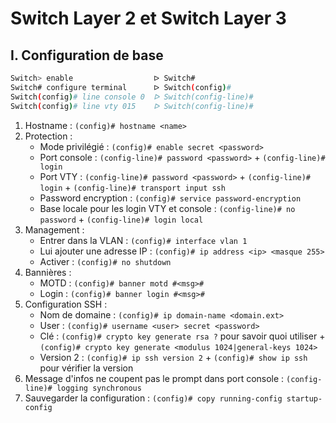 # Switch Layer 2 et Switch Layer 3

## I. Configuration de base

```bash
Switch> enable                  ᐅ Switch# 
Switch# configure terminal      ᐅ Switch(config)# 
Switch(config)# line console 0  ᐅ Switch(config-line)#
Switch(config)# line vty 015    ᐅ Switch(config-line)#
```

1. Hostname : `(config)# hostname <name>`
2. Protection :
    - Mode privilégié : `(config)# enable secret <password>`
    - Port console : `(config-line)# password <password>` + `(config-line)# login`
    - Port VTY : `(config-line)# password <password>` + `(config-line)# login` + `(config-line)# transport input ssh`
    - Password encryption : `(config)# service password-encryption`
    - Base locale pour les login VTY et console : `(config-line)# no password` + `(config-line)# login local`
3. Management :
    - Entrer dans la VLAN : `(config)# interface vlan 1`
    - Lui ajouter une adresse IP : `(config)# ip address <ip> <masque 255>`
    - Activer : `(config)# no shutdown`
4. Bannières :
    - MOTD : `(config)# banner motd #<msg>#`
    - Login : `(config)# banner login #<msg>#`
5. Configuration SSH :
    - Nom de domaine : `(config)# ip domain-name <domain.ext>`
    - User : `(config)# username <user> secret <password>`
    - Clé : `(config)# crypto key generate rsa ?` pour savoir quoi utiliser + `(config)# crypto key generate <modulus 1024|general-keys 1024>`
    - Version 2 : `(config)# ip ssh version 2` + `(config)# show ip ssh` pour vérifier la version
6. Message d'infos ne coupent pas le prompt dans port console : `(config-line)# logging synchronous`
7. Sauvegarder la configuration : `(config)# copy running-config startup-config`
